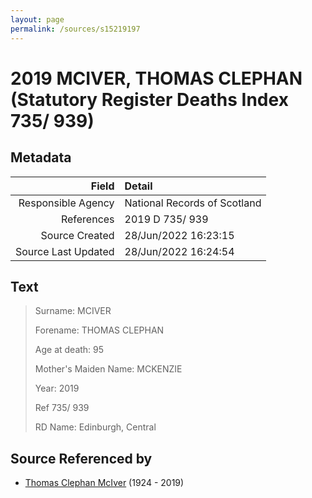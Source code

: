 ```yaml
---
layout: page
permalink: /sources/s15219197
---
```


# 2019 MCIVER, THOMAS CLEPHAN (Statutory Register Deaths Index 735/ 939)

## Metadata
Field | Detail
---:|:---
Responsible Agency | National Records of Scotland
References | 2019 D 735/ 939
Source Created | 28/Jun/2022 16:23:15
Source Last Updated | 28/Jun/2022 16:24:54

## Text

> Surname: MCIVER
>
> Forename: THOMAS CLEPHAN
>
> Age at death: 95
>
> Mother's Maiden Name: MCKENZIE
>
> Year: 2019
>
> Ref 735/ 939
>
> RD Name: Edinburgh, Central
>

## Source Referenced by

* [Thomas Clephan McIver](../people/@74287888@-thomas-clephan-mciver-b1924-d2019.md) (1924 - 2019)
